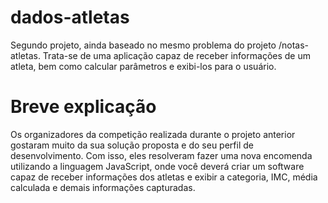 # dados-atletas
Segundo projeto, ainda baseado no mesmo problema do projeto /notas-atletas. Trata-se de uma aplicação capaz de receber informações de um atleta, bem como calcular parâmetros e exibi-los para o usuário.

# Breve explicação
Os organizadores da competição realizada durante o projeto anterior gostaram muito da sua solução proposta e do seu perfil de desenvolvimento. Com isso, eles resolveram fazer uma nova encomenda utilizando a linguagem JavaScript, onde você deverá criar um software capaz de receber informações dos atletas e exibir a categoria, IMC, média calculada e demais informações capturadas.
